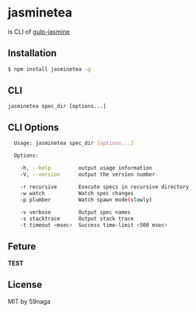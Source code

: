 # jasminetea
is CLI of [gulp-jasmine](https://github.com/sindresorhus/gulp-jasmine)

## Installation
```bash
$ npm install jasminetea -g
```

## CLI
`jasminetea spec_dir [options...]`

## CLI Options
```bash
  Usage: jasminetea spec_dir [options...]

  Options:

    -h, --help         output usage information
    -V, --version      output the version number

    -r recursive       Execute specs in recursive directory
    -w watch           Watch spec changes
    -p plumber         Watch spawn mode(slowly)
    
    -v verbose         Output spec names
    -s stacktrace      Output stack trace
    -t timeout <msec>  Success time-limit <500 msec>
```

## Feture
**TEST**

## License
MIT by 59naga
